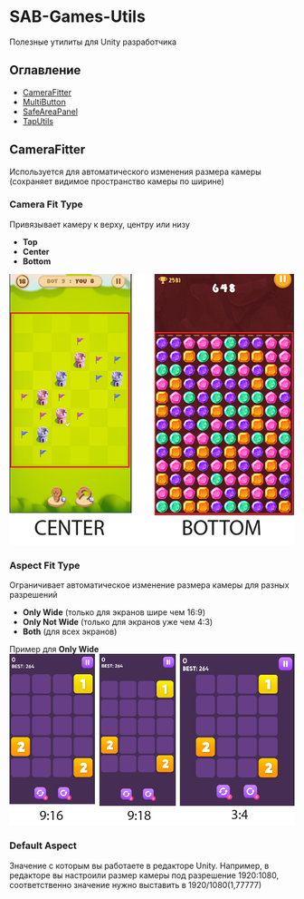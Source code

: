 # SAB-Games-Utils
Полезные утилиты для Unity разработчика
## Оглавление
- [CameraFitter](#CameraFitter)
- [MultiButton](#MultiButton)
- [SafeAreaPanel](#SafeAreaPanel)
- [TapUtils](#TapUtils)
## CameraFitter
Используется для автоматического изменения размера камеры (сохраняет видимое пространство камеры по ширине)

### Camera Fit Type
Привязывает камеру к верху, центру или низу
- **Top**
- **Center**
- **Bottom**

![Alt text](Images/camera-fitter-4.png)
### Aspect Fit Type
Ограничивает автоматическое изменение размера камеры для разных разрешений
- **Only Wide** (только для экранов шире чем 16:9)
- **Only Not Wide** (только для экранов уже чем 4:3)
- **Both** (для всех экранов)

Пример для **Only Wide**
![Alt text](Images/camera-fitter-3.png "Only Wide")
### Default Aspect
Значение с которым вы работаете в редакторе Unity. Например, в редакторе вы настроили размер камеры под разрешение 1920:1080, соответственно значение нужно выставить в 1920/1080(1,77777)
